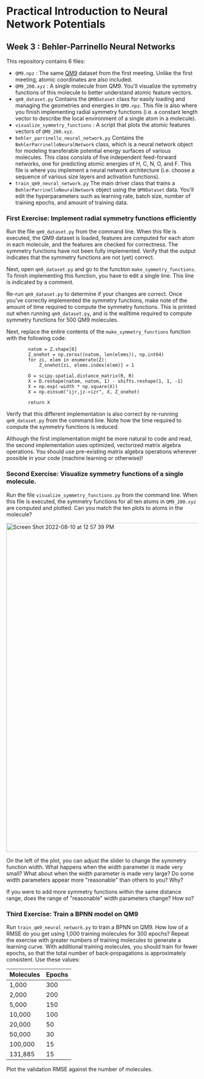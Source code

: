 # Practical Introduction to Neural Network Potentials
## Week 3 : Behler-Parrinello Neural Networks

This repository contains 6 files:

* `QM9.npz` : The same [QM9](https://figshare.com/collections/Quantum_chemistry_structures_and_properties_of_134_kilo_molecules/978904) dataset from the first meeting. Unlike the first meeting, atomic coordinates are also included.
* `QM9_200.xyz` : A single molecule from QM9. You'll visualize the symmetry functions of this molecule to better understand atomic feature vectors.
* `qm9_dataset.py` Contains the `QM9Dataset` class for easily loading and managing the geometries and energies in `QM9.npz`.
This file is also where you finish implementing radial symmetry functions (i.e. a constant length vector to describe the local environment of a single atom in a molecule).
* `visualize_symmetry_functions` : A script that plots the atomic features vectors of `QM9_200.xyz`.
* `behler_parrinello_neural_network.py` Contains the `BehlerParrinelloNeuralNetwork` class, which is a neural network object for modeling transferable potential energy surfaces of various molecules. This class consists of five independent feed-forward networks, one for predicting atomic energies of H, C, N, O, and F. This file is where you implement a neural network architecture (i.e. choose a sequence of various size layers and activation functions).
* `train_qm9_neural_network.py` The main driver class that trains a `BehlerParrinelloNeuralNetwork` object using the `QM9Dataset` data. You'll edit the hyperparameters such as learning rate, batch size, number of training epochs, and amount of training data.

### First Exercise: Implement radial symmetry functions efficiently

Run the file `qm9_dataset.py` from the command line.
When this file is executed, the QM9 dataset is loaded, features are computed for each atom in each molecule, and the features are checked for correctness.
The symmetry functions have not been fully implemented.
Verify that the output indicates that the symmetry functions are not (yet) correct.

Next, open `qm9_dataset.py` and go to the function `make_symmetry_functions`.
To finish implementing this function, you have to edit a single line.
This line is indicated by a comment.


Re-run `qm9_dataset.py` to determine if your changes are correct.
Once you've correctly implemented the symmetry functions, make note of the amount of time required to compute the symmetry functions.
This is printed out when running `qm9_dataset.py`, and is the walltime required to compute symmetry functions for 500 QM9 molecules.

Next, replace the entire contents of the `make_symmetry_functions` function with the following code:
```
        natom = Z.shape[0]
        Z_onehot = np.zeros((natom, len(elems)), np.int64)
        for zi, elem in enumerate(Z):
            Z_onehot[zi, elems.index(elem)] = 1

        D = scipy.spatial.distance_matrix(R, R)
        X = D.reshape(natom, natom, 1) - shifts.reshape(1, 1, -1)
        X = np.exp(-width * np.square(X))
        X = np.einsum("ijr,jz->izr", X, Z_onehot)

        return X
```

Verify that this different implementation is also correct by re-running `qm9_dataset.py` from the command line.
Note how the time required to compute the symmetry functions is reduced.

Although the first implementation might be more natural to code and read, the second implementation uses optimized, vectorized matrix algebra operations.
You should use pre-existing matrix algebra operations wherever possible in your code (machine learning or otherwise)!

### Second Exercise: Visualize symmetry functions of a single molecule.

Run the file `visualize_symmetry_functions.py` from the command line.
When this file is executed, the symmetry functions for all ten atoms in `QM9_200.xyz` are computed and plotted.
Can you match the ten plots to atoms in the molecule?

<img width="864" alt="Screen Shot 2022-08-10 at 12 57 39 PM" src="https://user-images.githubusercontent.com/16376046/183974232-55fe953b-5e85-4e43-a66f-4d830d6b4362.png">


On the left of the plot, you can adjust the slider to change the symmetry function width.
What happens when the width parameter is made very small?
What about when the width parameter is made very large?
Do some width parameters appear more "reasonable" than others to you? Why?

If you were to add more symmetry functions within the same distance range, does the range of "reasonable" width parameters change? How so?

### Third Exercise: Train a BPNN model on QM9

Run `train_qm9_neural_network.py` to train a BPNN on QM9.
How low of a RMSE do you get using 1,000 training molecules for 300 epochs?
Repeat the exercise with greater numbers of training molecules to generate a learning curve.
With additional training molecules, you should train for fewer epochs, so that the total number of back-propagations is approximately consistent.
Use these values:

| Molecules | Epochs |
| --------- | ------ |
| 1,000     | 300    |
| 2,000     | 200    |
| 5,000     | 150    |
| 10,000    | 100    |
| 20,000    | 50     |
| 50,000    | 30     |
| 100,000   | 15     |
| 131,885   | 15     |

Plot the validation RMSE against the number of molecules.
